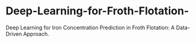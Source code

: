 # Deep-Learning-for-Froth-Flotation-
Deep Learning for Iron Concentration Prediction in Froth Flotation: A Data-Driven Approach. 
